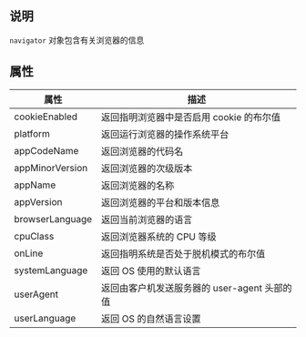 ## 说明
`navigator` 对象包含有关浏览器的信息

## 属性
属性 | 描述
---|---
cookieEnabled | 返回指明浏览器中是否启用 cookie 的布尔值
platform | 返回运行浏览器的操作系统平台
appCodeName | 返回浏览器的代码名
appMinorVersion	| 返回浏览器的次级版本
appName	| 返回浏览器的名称
appVersion | 返回浏览器的平台和版本信息
browserLanguage	| 返回当前浏览器的语言
cpuClass | 返回浏览器系统的 CPU 等级
onLine | 返回指明系统是否处于脱机模式的布尔值
systemLanguage | 返回 OS 使用的默认语言
userAgent | 返回由客户机发送服务器的 user-agent 头部的值
userLanguage | 返回 OS 的自然语言设置
